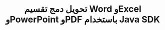 ﻿---
title: تحويل دمج تقسيم Word وExcel وPowerPoint وPDF باستخدام Java SDK
description: تحويل مجاني لبرامج Microsoft Word وExcel وPowerPoint وPDF باستخدام Java Cloud APIs وSDKs. قم أيضًا بإنشاء وتحرير وعرض مستندات Microsoft Word وOpenOffice في السحابة.
---
